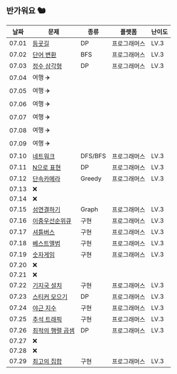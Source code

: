 ## 반가워요 🐿️
| 날짜    | 문제   | 종류  | 플랫폼 | 난이도 |
|---------|--------|-------|--------|--------|
| 07.01 | [등굣길](https://school.programmers.co.kr/learn/courses/30/lessons/42898) | DP | 프로그래머스 | LV.3 |
| 07.02 | [단어 변환](https://school.programmers.co.kr/learn/courses/30/lessons/43163) | BFS | 프로그래머스 | LV.3 |
| 07.03 | [정수 삼각형](https://school.programmers.co.kr/learn/courses/30/lessons/43105) | DP | 프로그래머스 | LV.3 |
| 07.04 | 여행 ✈️ |  |  |  |
| 07.05 | 여행 ✈️ |  |  |  |
| 07.06 | 여행 ✈️ |  |  |  |
| 07.07 | 여행 ✈️ |  |  |  |
| 07.08 | 여행 ✈️ |  |  |  |
| 07.09 | 여행 ✈️ |  |  |  |
| 07.10 | [네트워크](https://school.programmers.co.kr/learn/courses/30/lessons/43162) | DFS/BFS | 프로그래머스 | LV.3 |
| 07.11 | [N으로 표현](https://school.programmers.co.kr/learn/courses/30/lessons/42895) | DP | 프로그래머스 | LV.3 |
| 07.12 | [단속카메라](https://school.programmers.co.kr/learn/courses/30/lessons/42884) | Greedy | 프로그래머스 | LV.3 |
| 07.13 | ❌ |  |  |  |
| 07.14 | ❌ |  |  |  |
| 07.15 | [섬연결하기](https://school.programmers.co.kr/learn/courses/30/lessons/42861) | Graph | 프로그래머스 | LV.3 |
| 07.16 | [이중우선순위큐](https://school.programmers.co.kr/learn/courses/30/lessons/42628) | 구현 | 프로그래머스 | LV.3 |
| 07.17 | [셔틀버스](https://school.programmers.co.kr/learn/courses/30/lessons/17678) | 구현 | 프로그래머스 | LV.3 |
| 07.18 | [베스트앨범](https://school.programmers.co.kr/learn/courses/30/lessons/42579) | 구현 | 프로그래머스 | LV.3 |
| 07.19 | [숫자게임](https://school.programmers.co.kr/learn/courses/30/lessons/12987) | 구현 | 프로그래머스 | LV.3 |
| 07.20 | ❌ |  |  |  |
| 07.21 | ❌ |  |  |  |
| 07.22 | [기지국 설치](https://school.programmers.co.kr/learn/courses/30/lessons/12979) | 구현 | 프로그래머스 | LV.3 |
| 07.23 | [스티커 모으기](https://school.programmers.co.kr/learn/courses/30/lessons/12971) | DP | 프로그래머스 | LV.3 |
| 07.24 | [야근 지수](https://school.programmers.co.kr/learn/courses/30/lessons/12927) | 구현 | 프로그래머스 | LV.3 |
| 07.25 | [추석 트래픽](https://school.programmers.co.kr/learn/courses/30/lessons/17676) | 구현 | 프로그래머스 | LV.3 |
| 07.26 | [최적의 행렬 곱셈](https://school.programmers.co.kr/learn/courses/30/lessons/12942) | DP | 프로그래머스 | LV.3 |
| 07.27 | ❌ |  |  |  |
| 07.28 | ❌ |  |  |  |
| 07.29 | [최고의 집합](https://school.programmers.co.kr/learn/courses/30/lessons/12938) | 구현 | 프로그래머스 | LV.3 |